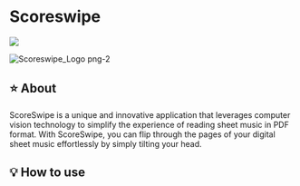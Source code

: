 # Scoreswipe

![](https://raw.githubusercontent.com/AntonioFalcaoJr/EventualShop/release/.assets/img/solution_architecture_v2.png)    

![Scoreswipe_Logo png-2](https://github.com/16BitNarwhal/ScoreSwipe/assets/132689272/2a77e24d-60dd-486b-aec9-4265365497b5)


## ⭐ About
ScoreSwipe is a unique and innovative application that leverages computer vision technology to simplify the experience of reading sheet music in PDF format. With ScoreSwipe, you can flip through the pages of your digital sheet music effortlessly by simply tilting your head.

## 💡 How to use
